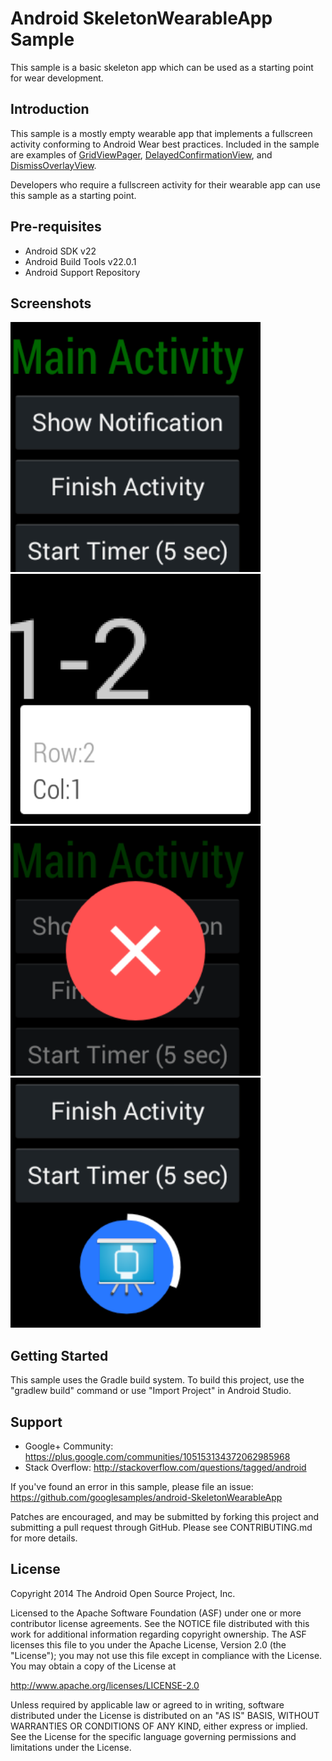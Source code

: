 
Android SkeletonWearableApp Sample
===================================

This sample is a basic skeleton app which can be used as a starting point for wear development.

Introduction
------------

This sample is a mostly empty wearable app that implements a fullscreen activity
conforming to Android Wear best practices. Included in the sample are examples of [GridViewPager][1],
[DelayedConfirmationView][2], and [DismissOverlayView][3].

Developers who require a fullscreen activity for
their wearable app can use this sample as a starting point.

[1]: https://developer.android.com/reference/com/google/android/support/wearable/view/GridViewPager.html
[2]: https://developer.android.com/reference/com/google/android/support/wearable/view/DelayedConfirmationView.html
[3]: https://developer.android.com/reference/com/google/android/support/wearable/view/DismissOverlayView.html

Pre-requisites
--------------

- Android SDK v22
- Android Build Tools v22.0.1
- Android Support Repository

Screenshots
-------------

<img src="screenshots/skeleton_wearable_app.png" height="400" alt="Screenshot"/> <img src="screenshots/grid_view_pager.png" height="400" alt="Screenshot"/> <img src="screenshots/dismiss_overlay.png" height="400" alt="Screenshot"/> <img src="screenshots/delayed_confirmation.png" height="400" alt="Screenshot"/> 

Getting Started
---------------

This sample uses the Gradle build system. To build this project, use the
"gradlew build" command or use "Import Project" in Android Studio.

Support
-------

- Google+ Community: https://plus.google.com/communities/105153134372062985968
- Stack Overflow: http://stackoverflow.com/questions/tagged/android

If you've found an error in this sample, please file an issue:
https://github.com/googlesamples/android-SkeletonWearableApp

Patches are encouraged, and may be submitted by forking this project and
submitting a pull request through GitHub. Please see CONTRIBUTING.md for more details.

License
-------

Copyright 2014 The Android Open Source Project, Inc.

Licensed to the Apache Software Foundation (ASF) under one or more contributor
license agreements.  See the NOTICE file distributed with this work for
additional information regarding copyright ownership.  The ASF licenses this
file to you under the Apache License, Version 2.0 (the "License"); you may not
use this file except in compliance with the License.  You may obtain a copy of
the License at

http://www.apache.org/licenses/LICENSE-2.0

Unless required by applicable law or agreed to in writing, software
distributed under the License is distributed on an "AS IS" BASIS, WITHOUT
WARRANTIES OR CONDITIONS OF ANY KIND, either express or implied.  See the
License for the specific language governing permissions and limitations under
the License.
